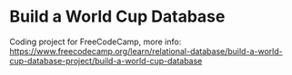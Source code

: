 # Build a World Cup Database
Coding project for FreeCodeCamp, more info: https://www.freecodecamp.org/learn/relational-database/build-a-world-cup-database-project/build-a-world-cup-database

